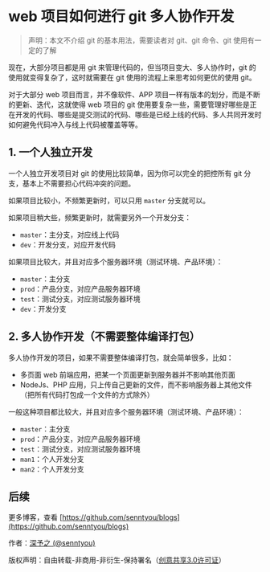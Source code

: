 # web 项目如何进行 git 多人协作开发

> 声明：本文不介绍 git 的基本用法，需要读者对 git、git 命令、git 使用有一定的了解

现在，大部分项目都是用 git 来管理代码的，但当项目变大、多人协作时，git 的使用就变得复杂了，这时就需要在 git 使用的流程上来思考如何更优的使用 git。

对于大部分 web 项目而言，并不像软件、APP 项目一样有版本的划分，而是不断的更新、迭代，这就使得 web 项目的 git 使用要复杂一些，需要管理好哪些是正在开发的代码、哪些是提交测试的代码、哪些是已经上线的代码、多人共同开发时如何避免代码冲入与线上代码被覆盖等等。

## 1. 一个人独立开发

一个人独立开发项目对 git 的使用比较简单，因为你可以完全的把控所有 git 分支，基本上不需要担心代码冲突的问题。

如果项目比较小，不频繁更新时，可以只用 `master` 分支就可以。

如果项目稍大些，频繁更新时，就需要另外一个开发分支：

- `master`：主分支，对应线上代码
- `dev`：开发分支，对应开发代码

如果项目比较大，并且对应多个服务器环境（测试环境、产品环境）：

- `master`：主分支
- `prod`：产品分支，对应产品服务器环境
- `test`：测试分支，对应测试服务器环境
- `dev`：开发分支

## 2. 多人协作开发（不需要整体编译打包）

多人协作开发的项目，如果不需要整体编译打包，就会简单很多，比如：

- 多页面 web 前端应用，把某一个页面更新到服务器并不影响其他页面
- NodeJs、PHP 应用，只上传自己更新的文件，而不影响服务器上其他文件（把所有代码打包成一个文件的方式除外）

一般这种项目都比较大，并且对应多个服务器环境（测试环境、产品环境）：

- `master`：主分支
- `prod`：产品分支，对应产品服务器环境
- `test`：测试分支，对应测试服务器环境
- `man1`：个人开发分支
- `man2`：个人开发分支

## 后续

更多博客，查看 [https://github.com/senntyou/blogs](https://github.com/senntyou/blogs)

作者：[深予之 (@senntyou)](https://github.com/senntyou)

版权声明：自由转载-非商用-非衍生-保持署名（[创意共享3.0许可证](https://creativecommons.org/licenses/by-nc-nd/3.0/deed.zh)）
